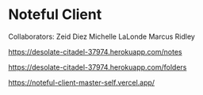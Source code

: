 # Noteful Client

Collaborators:
Zeid Diez
Michelle LaLonde
Marcus Ridley

https://desolate-citadel-37974.herokuapp.com/notes

https://desolate-citadel-37974.herokuapp.com/folders

https://noteful-client-master-self.vercel.app/
